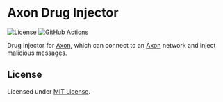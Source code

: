 # Axon Drug Injector

[![License][License Badge]][License Description]
[![GitHub Actions][GitHub Action Badge]][GitHub Actions Link]

Drug Injector for [Axon], which can connect to an [Axon] network and inject malicious messages.

[License Badge]: https://img.shields.io/badge/License-MIT-blue.svg
[License Description]: https://spdx.org/licenses/MIT.html "MIT License"
[GitHub Action Badge]: https://github.com/yangby-cryptape/axon-drug-injector/workflows/CI/badge.svg
[GitHub Actions Link]: https://github.com/yangby-cryptape/axon-drug-injector/actions

## License

Licensed under [MIT License][MIT].

[MIT]: LICENSE

[Axon]: https://axonweb3.io/
